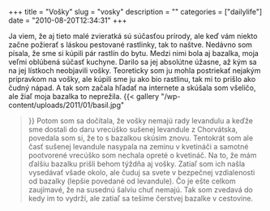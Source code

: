+++
title = "Vošky"
slug = "vosky"
description = ""
categories = ["dailylife"]
date = "2010-08-20T12:34:31"
+++

Ja viem, že aj tieto malé zvieratká sú súčasťou prírody, ale keď vám niekto začne požierať s láskou
pestované rastlinky, tak to naštve. Nedávno som písala, že sme si kúpili pár rastlín do bytu. Medzi
nimi bola aj bazalka, moja veľmi oblúbená súčasť kuchyne. Darilo sa jej absolútne úžasne, až kým sa
na jej lístkoch neobjavili vošky. Teoreticky som ju mohla postriekať nejakým prípravkom na vošky,
ale kúpili sme ju ako bio rastlinu, tak mi to prišlo ako čudný nápad. A tak som začala hľadať na
internete a skúšala som všeličo, ale žiaľ moja bazalka to neprežila.
{{< gallery
    "/wp-content/uploads/2011/01/basil.jpg"
>}}
Potom som sa dočítala, že vošky nemajú rady levandulu a keďže sme dostali do daru vrecúško sušenej
levandule z Chorvátska, povedala som si, že to s bazalkou skúsim znovu. Tentokrát som ale časť
sušenej levandule nasypala na zeminu v kvetináči a samotné pootvorené vrecúško som nechala opreté o
kvetináč. Na to, že mám ďalšiu bazalku prišli behom týždňa aj vošky. Zatiaľ som ich našla vysedávať
všade okolo, ale čuduj sa svete v bezpečnej vzdialenosti od bazalky (lepšie povedané od levandule).
Čo je ešte celkom zaujímavé, že na susednú šalviu chuť nemajú. Tak som zvedavá do kedy im to
vydrží, ale zatiaľ sa tešíme čerstvej bazalke v cestovine.

